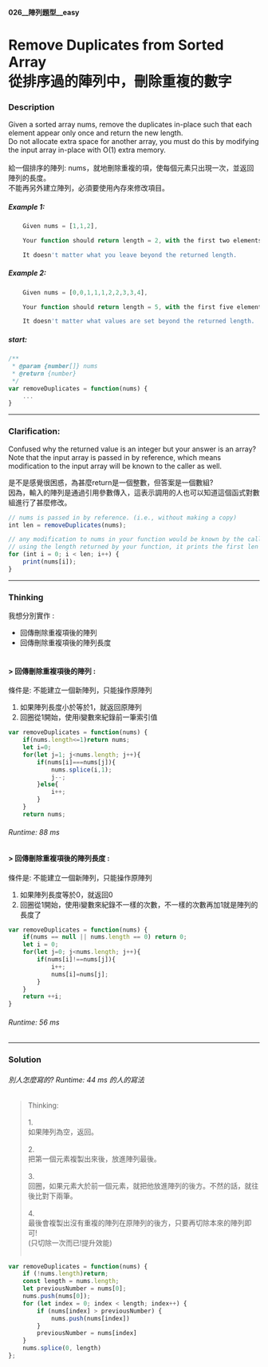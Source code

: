 #### 026__陣列題型__easy
# Remove Duplicates from Sorted Array<br/>從排序過的陣列中，刪除重複的數字

### Description
Given a sorted array nums, remove the duplicates in-place such that each element appear only once and return the new length.
<br/>
Do not allocate extra space for another array, you must do this by modifying the input array in-place with O(1) extra memory.
<br/><br/>
給一個排序的陣列: nums，就地刪除重複的項，使每個元素只出現一次，並返回陣列的長度。
<br/>
不能再另外建立陣列，必須要使用內存來修改項目。
<br/>

##### Example 1:
```js
    Given nums = [1,1,2],

    Your function should return length = 2, with the first two elements of nums being 1 and 2 respectively.

    It doesn't matter what you leave beyond the returned length.
```
##### Example 2:
```js
    Given nums = [0,0,1,1,1,2,2,3,3,4],

    Your function should return length = 5, with the first five elements of nums being modified to 0, 1, 2, 3, and 4 respectively.

    It doesn't matter what values are set beyond the returned length.
```

##### start:
```js
/**
 * @param {number[]} nums
 * @return {number}
 */
var removeDuplicates = function(nums) {
    ...
}
```
* * *
### Clarification:
Confused why the returned value is an integer but your answer is an array?
<br/>
Note that the input array is passed in by reference, which means modification to the input array will be known to the caller as well.

是不是感覺很困惑，為甚麼return是一個整數，但答案是一個數組?
<br/>
因為，輸入的陣列是通過引用參數傳入，這表示調用的人也可以知道這個函式對數組進行了甚麼修改。

```js
// nums is passed in by reference. (i.e., without making a copy)
int len = removeDuplicates(nums);

// any modification to nums in your function would be known by the caller.
// using the length returned by your function, it prints the first len elements.
for (int i = 0; i < len; i++) {
    print(nums[i]);
}
```

* * *
### Thinking
我想分別實作 :
* 回傳刪除重複項後的陣列
* 回傳刪除重複項後的陣列長度
<br/><br/>
#### > 回傳刪除重複項後的陣列 :
條件是: 不能建立一個新陣列，只能操作原陣列
1. 如果陣列長度小於等於1，就返回原陣列
2. 回圈從1開始，使用i變數來紀錄前一筆索引值

```js
var removeDuplicates = function(nums) {
    if(nums.length<=1)return nums;
    let i=0;
    for(let j=1; j<nums.length; j++){
        if(nums[i]===nums[j]){
            nums.splice(i,1);
            j--;
        }else{
            i++;
        }
    }
    return nums;

```
###### Runtime: 88 ms

#### > 回傳刪除重複項後的陣列長度 :
條件是: 不能建立一個新陣列，只能操作原陣列
1. 如果陣列長度等於0，就返回0
2. 回圈從1開始，使用i變數來紀錄不一樣的次數，不一樣的次數再加1就是陣列的長度了

```js
var removeDuplicates = function(nums) {
    if(nums == null || nums.length == 0) return 0;
    let i = 0;
    for(let j=0; j<nums.length; j++){
        if(nums[i]!==nums[j]){
            i++;
            nums[i]=nums[j];
        }
    }
    return ++i;
}
```
###### Runtime: 56 ms
* * *
### Solution
###### 別人怎麼寫的? Runtime: 44 ms 的人的寫法
>Thinking:
    <br/><br/>
    1.<br/>
    如果陣列為空，返回。
    <br/><br/>
    2.<br/>
    把第一個元素複製出來後，放進陣列最後。
    <br/><br/>
    3.<br/>
    回圈，如果元素大於前一個元素，就把他放進陣列的後方。不然的話，就往後比對下兩筆。
    <br/><br/>
    4.<br/>
    最後會複製出沒有重複的陣列在原陣列的後方，只要再切除本來的陣列即可! 
    <br/>
    (只切除一次而已!提升效能)
    <br/><br/>
```js
var removeDuplicates = function(nums) {
    if (!nums.length)return;
    const length = nums.length;
    let previousNumber = nums[0];
    nums.push(nums[0]);
    for (let index = 0; index < length; index++) {
        if (nums[index] > previousNumber) {
            nums.push(nums[index])
        }
        previousNumber = nums[index]
    }
    nums.splice(0, length)
};
```
